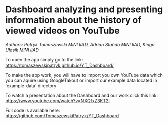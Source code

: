 # Dashboard analyzing and presenting information about the history of viewed videos on YouTube

*Authors: Patryk Tomaszewski MiNI IiAD, Adrian Stańdo MiNI IiAD, Kinga Ułasik MiNI IiAD*

To open the app simply go to the link: https://tomaszewskipatryk.github.io/YT_Dashboard/

To make the app work, you will have to import you own YouTube data which you can aquire using GoogleTakout or import our example data located in 'example-data' directory

To watch a presentation about the Dashboard and our work click this link: https://www.youtube.com/watch?v=NXQfxZ3KT2I

Full code is available here: https://github.com/TomaszewskiPatryk/YT_Dashboard
